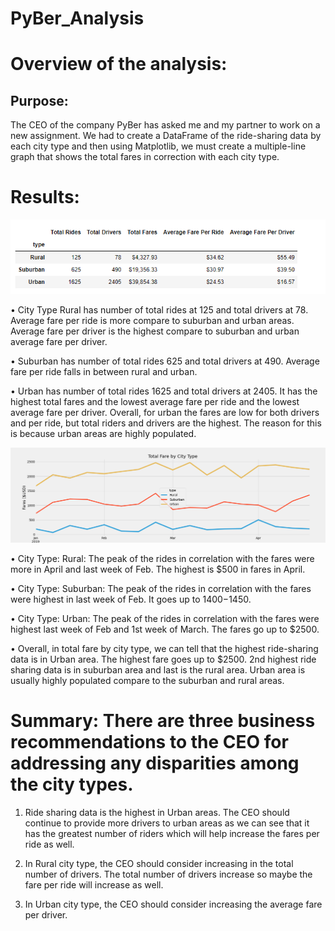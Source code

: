 # PyBer_Analysis
# Overview of the analysis:
## Purpose: 

The CEO of the company PyBer has asked me and my partner to work on a new assignment. We had to create a DataFrame of the ride-sharing data by each city type and then using Matplotlib, we must create a multiple-line graph that shows the total fares in correction with each city type. 

# Results: 

![PyBer_Analysis](https://github.com/Zainak94/PyBer_Analysis/blob/main/Summary_PyBer_Analysis.PNG)

•	City Type Rural has number of total rides at 125 and total drivers at 78. Average fare per ride is more compare to suburban and urban areas. Average fare per driver is the highest compare to suburban and urban average fare per driver. 

•	Suburban has number of total rides 625 and total drivers at 490. Average fare per ride falls in between rural and urban. 

•	Urban has number of total rides 1625 and total drivers at 2405. It has the highest total fares and the lowest average fare per ride and the lowest average fare per driver. 
Overall, for urban the fares are low for both drivers and per ride, but total riders and drivers are the highest. The reason for this is because urban areas are highly populated. 

![PyBer_Analysis](https://github.com/Zainak94/PyBer_Analysis/blob/main/PyBer_fare_summary.png)

•	City Type: Rural: The peak of the rides in correlation with the fares were more in April and last week of Feb. The highest is $500 in fares in April. 

•	City Type: Suburban: The peak of the rides in correlation with the fares were highest in last week of Feb. It goes up to $1400-$1450.

•	City Type: Urban: The peak of the rides in correlation with the fares were highest last week of Feb and 1st week of March. The fares go up to $2500. 

•	Overall, in total fare by city type, we can tell that the highest ride-sharing data is in Urban area. The highest fare goes up to $2500. 2nd highest ride sharing data is in suburban area and last is the rural area. Urban area is usually highly populated compare to the suburban and rural areas. 

# Summary:  There are three business recommendations to the CEO for addressing any disparities among the city types.

1.	Ride sharing data is the highest in Urban areas. The CEO should continue to provide more drivers to urban areas as we can see that it has the greatest number of riders which will help increase the fares per ride as well. 

2.	In Rural city type, the CEO should consider increasing in the total number of drivers. The total number of drivers increase so maybe the fare per ride will increase as well. 

3.	In Urban city type, the CEO should consider increasing the average fare per driver. 

